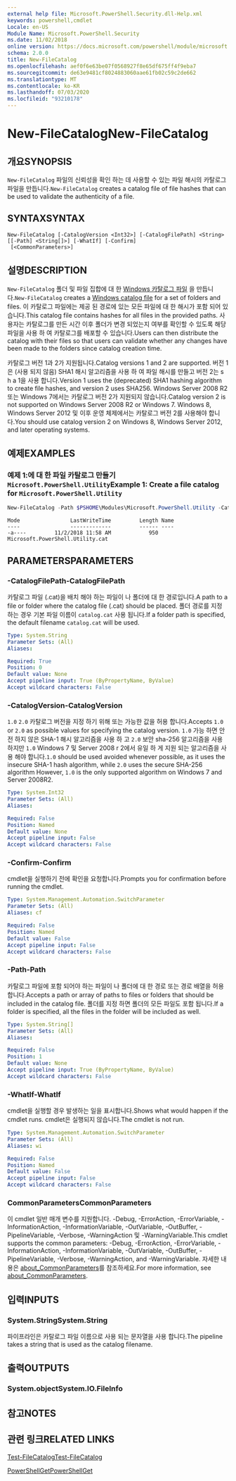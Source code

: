```yaml
---
external help file: Microsoft.PowerShell.Security.dll-Help.xml
keywords: powershell,cmdlet
Locale: en-US
Module Name: Microsoft.PowerShell.Security
ms.date: 11/02/2018
online version: https://docs.microsoft.com/powershell/module/microsoft.powershell.security/new-filecatalog?view=powershell-7&WT.mc_id=ps-gethelp
schema: 2.0.0
title: New-FileCatalog
ms.openlocfilehash: aef0f6e63be07f0568927f8e65df675ff4f9eba7
ms.sourcegitcommit: de63e9481cf8024883060aae61fb02c59c2de662
ms.translationtype: MT
ms.contentlocale: ko-KR
ms.lasthandoff: 07/03/2020
ms.locfileid: "93210178"
---
```

# <span data-ttu-id="abcad-103">New-FileCatalog</span><span class="sxs-lookup"><span data-stu-id="abcad-103">New-FileCatalog</span></span>

## <span data-ttu-id="abcad-104">개요</span><span class="sxs-lookup"><span data-stu-id="abcad-104">SYNOPSIS</span></span>
<span data-ttu-id="abcad-105">`New-FileCatalog` 파일의 신뢰성을 확인 하는 데 사용할 수 있는 파일 해시의 카탈로그 파일을 만듭니다.</span><span class="sxs-lookup"><span data-stu-id="abcad-105">`New-FileCatalog` creates a catalog file of file hashes that can be used to validate the authenticity of a file.</span></span>

## <span data-ttu-id="abcad-106">SYNTAX</span><span class="sxs-lookup"><span data-stu-id="abcad-106">SYNTAX</span></span>

```
New-FileCatalog [-CatalogVersion <Int32>] [-CatalogFilePath] <String> [[-Path] <String[]>] [-WhatIf] [-Confirm]
 [<CommonParameters>]
```

## <span data-ttu-id="abcad-107">설명</span><span class="sxs-lookup"><span data-stu-id="abcad-107">DESCRIPTION</span></span>

<span data-ttu-id="abcad-108">`New-FileCatalog` 폴더 및 파일 집합에 대 한 [Windows 카탈로그 파일](/windows-hardware/drivers/install/catalog-files) 을 만듭니다.</span><span class="sxs-lookup"><span data-stu-id="abcad-108">`New-FileCatalog` creates a [Windows catalog file](/windows-hardware/drivers/install/catalog-files) for a set of folders and files.</span></span>
<span data-ttu-id="abcad-109">이 카탈로그 파일에는 제공 된 경로에 있는 모든 파일에 대 한 해시가 포함 되어 있습니다.</span><span class="sxs-lookup"><span data-stu-id="abcad-109">This catalog file contains hashes for all files in the provided paths.</span></span>
<span data-ttu-id="abcad-110">사용자는 카탈로그를 만든 시간 이후 폴더가 변경 되었는지 여부를 확인할 수 있도록 해당 파일을 사용 하 여 카탈로그를 배포할 수 있습니다.</span><span class="sxs-lookup"><span data-stu-id="abcad-110">Users can then distribute the catalog with their files so that users can validate whether any changes have been made to the folders since catalog creation time.</span></span>

<span data-ttu-id="abcad-111">카탈로그 버전 1과 2가 지원됩니다.</span><span class="sxs-lookup"><span data-stu-id="abcad-111">Catalog versions 1 and 2 are supported.</span></span> <span data-ttu-id="abcad-112">버전 1은 (사용 되지 않음) SHA1 해시 알고리즘을 사용 하 여 파일 해시를 만들고 버전 2는 s h a 1을 사용 합니다.</span><span class="sxs-lookup"><span data-stu-id="abcad-112">Version 1 uses the (deprecated) SHA1 hashing algorithm to create file hashes, and version 2 uses SHA256.</span></span>
<span data-ttu-id="abcad-113">Windows Server 2008 R2 또는 Windows 7에서는 카탈로그 버전 2가 지원되지 않습니다.</span><span class="sxs-lookup"><span data-stu-id="abcad-113">Catalog version 2 is not supported on Windows Server 2008 R2 or Windows 7.</span></span>
<span data-ttu-id="abcad-114">Windows 8, Windows Server 2012 및 이후 운영 체제에서는 카탈로그 버전 2를 사용해야 합니다.</span><span class="sxs-lookup"><span data-stu-id="abcad-114">You should use catalog version 2 on Windows 8, Windows Server 2012, and later operating systems.</span></span>

## <span data-ttu-id="abcad-115">예제</span><span class="sxs-lookup"><span data-stu-id="abcad-115">EXAMPLES</span></span>

### <span data-ttu-id="abcad-116">예제 1:에 대 한 파일 카탈로그 만들기 `Microsoft.PowerShell.Utility`</span><span class="sxs-lookup"><span data-stu-id="abcad-116">Example 1: Create a file catalog for `Microsoft.PowerShell.Utility`</span></span>

```powershell
New-FileCatalog -Path $PSHOME\Modules\Microsoft.PowerShell.Utility -CatalogFilePath \temp\Microsoft.PowerShell.Utility.cat -CatalogVersion 2.0
```

```Output
Mode                LastWriteTime         Length Name
----                -------------         ------ ----
-a----         11/2/2018 11:58 AM            950 Microsoft.PowerShell.Utility.cat
```

## <span data-ttu-id="abcad-117">PARAMETERS</span><span class="sxs-lookup"><span data-stu-id="abcad-117">PARAMETERS</span></span>

### <span data-ttu-id="abcad-118">-CatalogFilePath</span><span class="sxs-lookup"><span data-stu-id="abcad-118">-CatalogFilePath</span></span>

<span data-ttu-id="abcad-119">카탈로그 파일 (.cat)을 배치 해야 하는 파일이 나 폴더에 대 한 경로입니다.</span><span class="sxs-lookup"><span data-stu-id="abcad-119">A path to a file or folder where the catalog file (.cat) should be placed.</span></span>
<span data-ttu-id="abcad-120">폴더 경로를 지정 하는 경우 기본 파일 이름이 `catalog.cat` 사용 됩니다.</span><span class="sxs-lookup"><span data-stu-id="abcad-120">If a folder path is specified, the default filename `catalog.cat` will be used.</span></span>

```yaml
Type: System.String
Parameter Sets: (All)
Aliases:

Required: True
Position: 0
Default value: None
Accept pipeline input: True (ByPropertyName, ByValue)
Accept wildcard characters: False
```

### <span data-ttu-id="abcad-121">-CatalogVersion</span><span class="sxs-lookup"><span data-stu-id="abcad-121">-CatalogVersion</span></span>

<span data-ttu-id="abcad-122">`1.0` `2.0` 카탈로그 버전을 지정 하기 위해 또는 가능한 값을 허용 합니다.</span><span class="sxs-lookup"><span data-stu-id="abcad-122">Accepts `1.0` or `2.0` as possible values for specifying the catalog version.</span></span>
<span data-ttu-id="abcad-123">`1.0` 가능 하면 안전 하지 않은 SHA-1 해시 알고리즘을 사용 하 고 `2.0` 보안 sha-256 알고리즘을 사용 하지만 `1.0` Windows 7 및 Server 2008 r 2에서 유일 하 게 지원 되는 알고리즘을 사용 해야 합니다.</span><span class="sxs-lookup"><span data-stu-id="abcad-123">`1.0` should be used avoided whenever possible, as it uses the insecure SHA-1 hash algorithm, while `2.0` uses the secure SHA-256 algorithm However, `1.0` is the only supported algorithm on Windows 7 and Server 2008R2.</span></span>

```yaml
Type: System.Int32
Parameter Sets: (All)
Aliases:

Required: False
Position: Named
Default value: None
Accept pipeline input: False
Accept wildcard characters: False
```

### <span data-ttu-id="abcad-124">-Confirm</span><span class="sxs-lookup"><span data-stu-id="abcad-124">-Confirm</span></span>

<span data-ttu-id="abcad-125">cmdlet을 실행하기 전에 확인을 요청합니다.</span><span class="sxs-lookup"><span data-stu-id="abcad-125">Prompts you for confirmation before running the cmdlet.</span></span>

```yaml
Type: System.Management.Automation.SwitchParameter
Parameter Sets: (All)
Aliases: cf

Required: False
Position: Named
Default value: False
Accept pipeline input: False
Accept wildcard characters: False
```

### <span data-ttu-id="abcad-126">-Path</span><span class="sxs-lookup"><span data-stu-id="abcad-126">-Path</span></span>

<span data-ttu-id="abcad-127">카탈로그 파일에 포함 되어야 하는 파일이 나 폴더에 대 한 경로 또는 경로 배열을 허용 합니다.</span><span class="sxs-lookup"><span data-stu-id="abcad-127">Accepts a path or array of paths to files or folders that should be included in the catalog file.</span></span>
<span data-ttu-id="abcad-128">폴더를 지정 하면 폴더의 모든 파일도 포함 됩니다.</span><span class="sxs-lookup"><span data-stu-id="abcad-128">If a folder is specified, all the files in the folder will be included as well.</span></span>

```yaml
Type: System.String[]
Parameter Sets: (All)
Aliases:

Required: False
Position: 1
Default value: None
Accept pipeline input: True (ByPropertyName, ByValue)
Accept wildcard characters: False
```

### <span data-ttu-id="abcad-129">-WhatIf</span><span class="sxs-lookup"><span data-stu-id="abcad-129">-WhatIf</span></span>

<span data-ttu-id="abcad-130">cmdlet을 실행할 경우 발생하는 일을 표시합니다.</span><span class="sxs-lookup"><span data-stu-id="abcad-130">Shows what would happen if the cmdlet runs.</span></span>
<span data-ttu-id="abcad-131">cmdlet은 실행되지 않습니다.</span><span class="sxs-lookup"><span data-stu-id="abcad-131">The cmdlet is not run.</span></span>

```yaml
Type: System.Management.Automation.SwitchParameter
Parameter Sets: (All)
Aliases: wi

Required: False
Position: Named
Default value: False
Accept pipeline input: False
Accept wildcard characters: False
```

### <span data-ttu-id="abcad-132">CommonParameters</span><span class="sxs-lookup"><span data-stu-id="abcad-132">CommonParameters</span></span>

<span data-ttu-id="abcad-133">이 cmdlet 일반 매개 변수를 지원합니다. -Debug, -ErrorAction, -ErrorVariable, -InformationAction, -InformationVariable, -OutVariable, -OutBuffer, -PipelineVariable, -Verbose, -WarningAction 및 -WarningVariable.</span><span class="sxs-lookup"><span data-stu-id="abcad-133">This cmdlet supports the common parameters: -Debug, -ErrorAction, -ErrorVariable, -InformationAction, -InformationVariable, -OutVariable, -OutBuffer, -PipelineVariable, -Verbose, -WarningAction, and -WarningVariable.</span></span> <span data-ttu-id="abcad-134">자세한 내용은 [about_CommonParameters](https://go.microsoft.com/fwlink/?LinkID=113216)를 참조하세요.</span><span class="sxs-lookup"><span data-stu-id="abcad-134">For more information, see [about_CommonParameters](https://go.microsoft.com/fwlink/?LinkID=113216).</span></span>

## <span data-ttu-id="abcad-135">입력</span><span class="sxs-lookup"><span data-stu-id="abcad-135">INPUTS</span></span>

### <span data-ttu-id="abcad-136">System.String</span><span class="sxs-lookup"><span data-stu-id="abcad-136">System.String</span></span>

<span data-ttu-id="abcad-137">파이프라인은 카탈로그 파일 이름으로 사용 되는 문자열을 사용 합니다.</span><span class="sxs-lookup"><span data-stu-id="abcad-137">The pipeline takes a string that is used as the catalog filename.</span></span>

## <span data-ttu-id="abcad-138">출력</span><span class="sxs-lookup"><span data-stu-id="abcad-138">OUTPUTS</span></span>

### <span data-ttu-id="abcad-139">System.object</span><span class="sxs-lookup"><span data-stu-id="abcad-139">System.IO.FileInfo</span></span>

## <span data-ttu-id="abcad-140">참고</span><span class="sxs-lookup"><span data-stu-id="abcad-140">NOTES</span></span>

## <span data-ttu-id="abcad-141">관련 링크</span><span class="sxs-lookup"><span data-stu-id="abcad-141">RELATED LINKS</span></span>

[<span data-ttu-id="abcad-142">Test-FileCatalog</span><span class="sxs-lookup"><span data-stu-id="abcad-142">Test-FileCatalog</span></span>](Test-FileCatalog.md)

[<span data-ttu-id="abcad-143">PowerShellGet</span><span class="sxs-lookup"><span data-stu-id="abcad-143">PowerShellGet</span></span>](/powerShell/module/powershellget)

